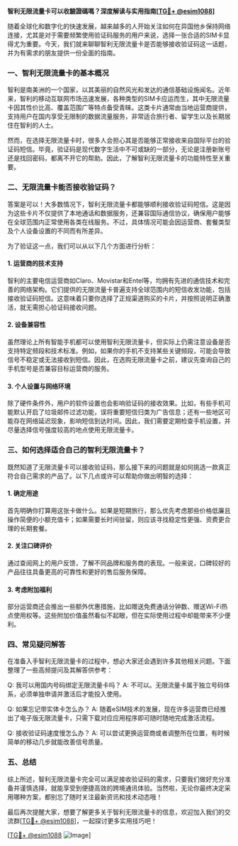 **智利无限流量卡可以收驗證碼嗎？深度解读与实用指南[[TG💪+ @esim1088](https://t.me/s/esim1088)]**

随着全球化和数字化的快速发展，越来越多的人开始关注如何在异国他乡保持网络连接，尤其是对于需要频繁使用验证码服务的用户来说，选择一张合适的SIM卡显得尤为重要。今天，我们就来聊聊智利无限流量卡是否能够接收验证码这一话题，并为有需求的朋友提供一份全面的指南。

### 一、智利无限流量卡的基本概况

智利是南美洲的一个国家，以其美丽的自然风光和发达的通信基础设施闻名。近年来，智利的移动互联网市场迅速发展，各种类型的SIM卡应运而生，其中无限流量卡因其性价比高、覆盖范围广等特点备受青睐。这类卡片通常由当地运营商提供，支持用户在国内享受无限制的数据流量服务，非常适合旅行者、留学生以及长期居住在智利的人士。

然而，在选择无限流量卡时，很多人会担心其是否能够正常接收来自国际平台的验证码短信。毕竟，验证码是现代数字生活中不可或缺的一部分，无论是注册新账号还是找回密码，都离不开它的帮助。因此，了解智利无限流量卡的功能特性至关重要。

### 二、无限流量卡能否接收验证码？

答案是可以！大多数情况下，智利无限流量卡都能够顺利接收验证码短信。这是因为这些卡片不仅提供了本地通话和数据服务，还兼容国际通信协议，确保用户能够在全球范围内正常使用各类在线服务。不过，具体情况可能会因运营商、套餐类型及个人设备设置的不同而有所差异。

为了验证这一点，我们可以从以下几个方面进行分析：

#### 1. 运营商的技术支持
智利的主要电信运营商如Claro、Movistar和Entel等，均拥有先进的通信技术和完善的网络架构。它们提供的无限流量卡普遍支持全球范围内的短信收发功能，包括接收验证码短信。这意味着只要你选择了正规渠道购买的卡片，并按照说明正确激活，就无需担心验证码接收问题。

#### 2. 设备兼容性
虽然理论上所有智能手机都可以使用智利无限流量卡，但实际上仍需注意设备是否支持特定频段和技术标准。例如，如果你的手机不支持某些关键频段，可能会导致信号不稳定或无法接收到短信。因此，在选购无限流量卡之前，建议先查询自己的手机型号是否兼容目标运营商的服务。

#### 3. 个人设置与网络环境
除了硬件条件外，用户的软件设置也会影响验证码的接收效果。比如，有些手机可能默认开启了垃圾邮件过滤功能，误将重要短信归类为广告信息；还有一些地区可能存在网络延迟现象，影响短信到达时间。因此，我们需要定期检查手机设置，并尽量选择信号强度较高的地点使用无限流量卡。

### 三、如何选择适合自己的智利无限流量卡？

既然知道了无限流量卡可以接收验证码，那么接下来的问题就是如何挑选一款真正符合自己需求的产品了。以下几点或许可以帮助你做出明智的选择：

#### 1. 确定用途
首先明确你打算用这张卡做什么。如果是短期旅行，那么优先考虑那些价格低廉且操作简便的小额充值卡；如果需要长时间驻留，则应该寻找稳定性更强、资费更合理的长期套餐。

#### 2. 关注口碑评价
通过查阅网上的用户反馈，了解不同品牌和服务商的表现。一般来说，口碑较好的产品往往具备更高的可靠性和更好的售后服务保障。

#### 3. 考虑附加福利
部分运营商还会推出一些额外优惠措施，比如赠送免费通话分钟数、赠送Wi-Fi热点使用权等。这些附加价值虽然看似不起眼，但在实际使用过程中却能带来不少便利。

### 四、常见疑问解答

在准备入手智利无限流量卡的过程中，想必大家还会遇到许多其他相关问题。下面整理了一些高频提问及其解答供参考：

Q: 我可以用国内号码绑定无限流量卡吗？
A: 不可以。无限流量卡属于独立号码体系，必须单独申请并激活后才能投入使用。

Q: 如果忘记带实体卡怎么办？
A: 随着eSIM技术的发展，现在许多运营商已经推出了电子版无限流量卡，只需下载对应应用程序即可随时随地完成激活流程。

Q: 接收验证码速度慢怎么办？
A: 可以尝试更换运营商或者调整所在位置，有时候简单的移动几步就能改善信号质量。

### 五、总结

综上所述，智利无限流量卡完全可以满足接收验证码的需求，只要我们做好充分准备并谨慎选择，就能享受到便捷高效的跨境通讯体验。当然啦，无论你最终决定采用哪种方案，都别忘了随时关注最新资讯和技术动态哦！

最后再次提醒大家，想要了解更多关于智利无限流量卡的信息，欢迎加入我们的交流群[[TG💪+ @esim1088](https://t.me/s/esim1088)]，一起探讨更多实用技巧吧！

[[TG💪+ @esim1088](https://t.me/s/esim1088) ![Image](https://i.postimg.cc/4NQfJmqS/Snipaste-2025-05-13-00-14-12.png)]